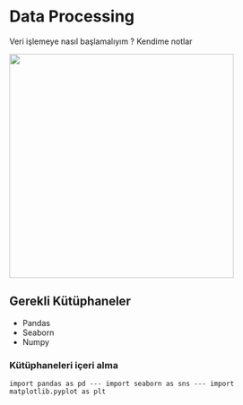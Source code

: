 # Data Processing
 Veri işlemeye nasıl başlamalıyım ? Kendime notlar


<img src="https://wallpaper-mania.com/wp-content/uploads/2018/09/High_resolution_wallpaper_background_ID_77700863611.jpg" width="400"/>

## Gerekli Kütüphaneler

 + Pandas
 + Seaborn
 + Numpy

### Kütüphaneleri içeri alma
`import pandas as pd ---
import seaborn as sns ---
import matplotlib.pyplot as plt`
